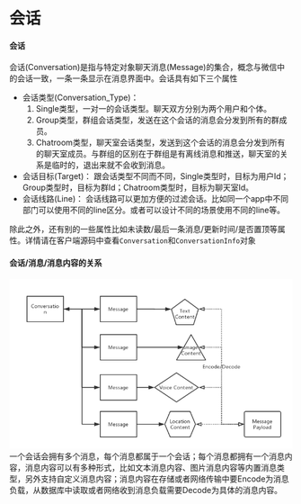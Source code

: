 # 会话
#### 会话
会话(Conversation)是指与特定对象聊天消息(Message)的集合，概念与微信中的会话一致，一条一条显示在消息界面中。会话具有如下三个属性
* 会话类型(Conversation_Type)：
  1. Single类型，一对一的会话类型。聊天双方分别为两个用户和个体。
  2. Group类型，群组会话类型，发送在这个会话的消息会分发到所有的群成员。
  3. Chatroom类型，聊天室会话类型，发送到这个会话的消息会分发到所有的聊天室成员。与群组的区别在于群组是有离线消息和推送，聊天室的关系是临时的，退出来就不会收到消息。
* 会话目标(Target)：
  跟会话类型不同而不同，Single类型时，目标为用户Id；Group类型时，目标为群Id；Chatroom类型时，目标为聊天室Id。
* 会话线路(Line)：
  会话线路可以更加方便的过滤会话。比如同一个app中不同部门可以使用不同的line区分。或者可以设计不同的场景使用不同的line等。

除此之外，还有别的一些属性比如未读数/最后一条消息/更新时间/是否置顶等属性。详情请在客户端源码中查看```Conversation```和```ConversationInfo```对象

#### 会话/消息/消息内容的关系
![关系图](object_relation.png)
一个会话会拥有多个消息，每个消息都属于一个会话；每个消息都拥有一个消息内容，消息内容可以有多种形式，比如文本消息内容、图片消息内容等内置消息类型，另外支持自定义消息内容；消息内容在存储或者网络传输中要Encode为消息负载，从数据库中读取或者网络收到消息负载需要Decode为具体的消息内容。
